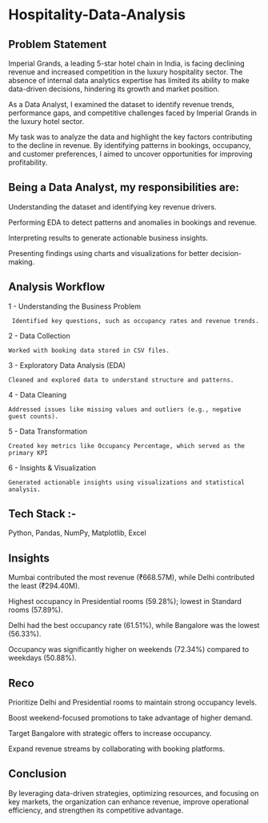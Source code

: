 # Hospitality-Data-Analysis

## Problem Statement 


Imperial Grands, a leading 5-star hotel chain in India, is facing declining revenue and increased competition in the luxury hospitality sector. The absence of internal data analytics expertise has limited its ability to make data-driven decisions, hindering its growth and market position.


As a Data Analyst, I examined the dataset to identify revenue trends, performance gaps, and competitive challenges faced by Imperial Grands in the luxury hotel sector.


My task was to analyze the data and highlight the key factors contributing to the decline in revenue. By identifying patterns in bookings, occupancy, and customer preferences, I aimed to uncover opportunities for improving profitability.

## Being a Data Analyst, my responsibilities are:

Understanding the dataset and identifying key revenue drivers.

Performing EDA to detect patterns and anomalies in bookings and revenue.

Interpreting results to generate actionable business insights.

Presenting findings using charts and visualizations for better decision-making.

## Analysis Workflow

1 - Understanding the Business Problem

     Identified key questions, such as occupancy rates and revenue trends.
     
2 - Data Collection

    Worked with booking data stored in CSV files.

3 - Exploratory Data Analysis (EDA)

    Cleaned and explored data to understand structure and patterns.

4 - Data Cleaning

    Addressed issues like missing values and outliers (e.g., negative guest counts).

5 - Data Transformation

    Created key metrics like Occupancy Percentage, which served as the primary KPI

6 - Insights & Visualization

    Generated actionable insights using visualizations and statistical analysis.
    
## Tech Stack :-
Python,
Pandas,
NumPy,
Matplotlib,
Excel


## Insights

Mumbai contributed the most revenue (₹668.57M), while Delhi contributed the least (₹294.40M).

Highest occupancy in Presidential rooms (59.28%); lowest in Standard rooms (57.89%).

Delhi had the best occupancy rate (61.51%), while Bangalore was the lowest (56.33%).

Occupancy was significantly higher on weekends (72.34%) compared to weekdays (50.88%).


## Reco

Prioritize Delhi and Presidential rooms to maintain strong occupancy levels.

Boost weekend-focused promotions to take advantage of higher demand.

Target Bangalore with strategic offers to increase occupancy.

Expand revenue streams by collaborating with booking platforms.


## Conclusion

By leveraging data-driven strategies, optimizing resources, and focusing on key markets, the organization can enhance revenue, improve operational efficiency, and strengthen its competitive advantage.
